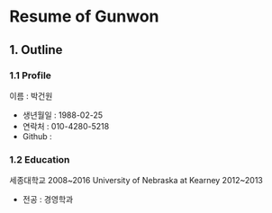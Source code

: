 # Resume of Gunwon

## 1. Outline
### 1.1 Profile
이름 : 박건원
- 생년월일 : 1988-02-25
- 연락처 : 010-4280-5218
- Github : 

### 1.2 Education
세종대학교 2008~2016
University of Nebraska at Kearney 2012~2013
- 전공 : 경영학과